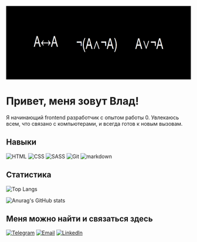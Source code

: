 <div>
<img src="./src/Logic.png" height="200">
</div>

# Привет, меня зовут Влад!

Я начинающий frontend разработчик с опытом работы 0. Увлекаюсь всем, что связано с компьютерами, и всегда готов к новым вызовам.

## Навыки

![HTML](https://img.shields.io/badge/-HTML-090909?style=for-the-badge&logo=HTML5&logoColor=red)
![CSS](https://img.shields.io/badge/-CSS-090909?style=for-the-badge&logo=CSS3&logoColor=27A0D9)
![SASS](https://img.shields.io/badge/-SASS-090909?style=for-the-badge&logo=SASS&logoColor=cc6699)
![Git](https://img.shields.io/badge/-Git-090909?style=for-the-badge&logo=Git&logoColor=red)
![markdown](https://img.shields.io/badge/-markdown-090909?style=for-the-badge&logo=markdown&logoColor=white)

## Статистика

![Top Langs](https://github-readme-stats.vercel.app/api/top-langs/?username=vatislo\&layout=compact&hide_border=true&disable_animations=true&theme=dark&locale=ru&bg_color=000&card_width=450)

![Anurag's GitHub stats](https://github-readme-stats.vercel.app/api?username=vatislo&hide_border=true&disable_animations=true&theme=dark&locale=ru&bg_color=000)




## Меня можно найти и связаться здесь
[![Telegram](https://img.shields.io/badge/-Telegram-090909?style=for-the-badge&logo=telegram&logoColor=27A0D9)](https://t.me/FAD55544)
[![Email](https://img.shields.io/badge/-Email-090909?style=for-the-badge&logo=tuta&logoColor=FF0000)](mailto:Vatislo@tutanota.com)
[![LinkedIn](https://img.shields.io/badge/-LinkedIn-090909?style=for-the-badge)](https://www.linkedin.com/in/%D0%B2%D0%BB%D0%B0%D0%B4%D0%B8%D1%81%D0%BB%D0%B0%D0%B2-%D0%BF-48979235a/)
